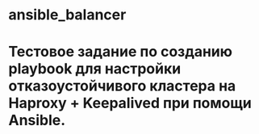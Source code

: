 # ansible_balancer

# Тестовое задание по созданию playbook для настройки отказоустойчивого кластера на Haproxy + Keepalived при помощи Ansible.
